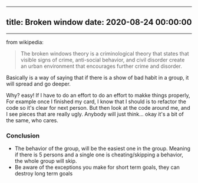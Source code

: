 
---
title: Broken window
date: 2020-08-24 00:00:00
---
- ---

from wikipedia:

> The broken windows theory is a criminological theory that states that visible signs of crime, anti-social behavior, and civil disorder create an urban environment that encourages further crime and disorder.

Basically is a way of saying that if there is a show of bad habit in a group,  it will spread and go deeper.

Why? easy! If I have to do an effort to do an effort to makke things properly, For example once I finished my card, I know that I should is to refactor the code so it's clear for next person. But then Iook at the code around me, and I see pieces that are really ugly. Anybody will just think... okay it's a bit of the same, who cares.

### Conclusion
- The behavior of the group, will be the easiest one in the group. Meaning if there is 5 persons and a single one is cheating/skipping a behavior, the whole group will skip.
- Be aware of the exceptions you make for short term goals, they can destroy long term goals
